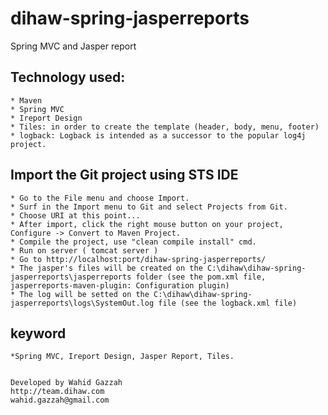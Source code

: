 # dihaw-spring-jasperreports
Spring MVC and Jasper report


## Technology used:
	
	* Maven
	* Spring MVC
	* Ireport Design
	* Tiles: in order to create the template (header, body, menu, footer)
	* logback: Logback is intended as a successor to the popular log4j project.

## Import the Git project using STS IDE

    * Go to the File menu and choose Import.
    * Surf in the Import menu to Git and select Projects from Git.
    * Choose URI at this point...
    * After import, click the right mouse button on your project, Configure -> Convert to Maven Project.
    * Compile the project, use "clean compile install" cmd.
    * Run on server ( tomcat server )
    * Go to http://localhost:port/dihaw-spring-jasperreports/
	* The jasper's files will be created on the C:\dihaw\dihaw-spring-jasperreports\jasperreports folder (see the pom.xml file, jasperreports-maven-plugin: Configuration plugin)
    * The log will be setted on the C:\dihaw\dihaw-spring-jasperreports\logs\SystemOut.log file (see the logback.xml file)

## keyword
	
	*Spring MVC, Ireport Design, Jasper Report, Tiles.


	Developed by Wahid Gazzah
	http://team.dihaw.com
	wahid.gazzah@gmail.com
